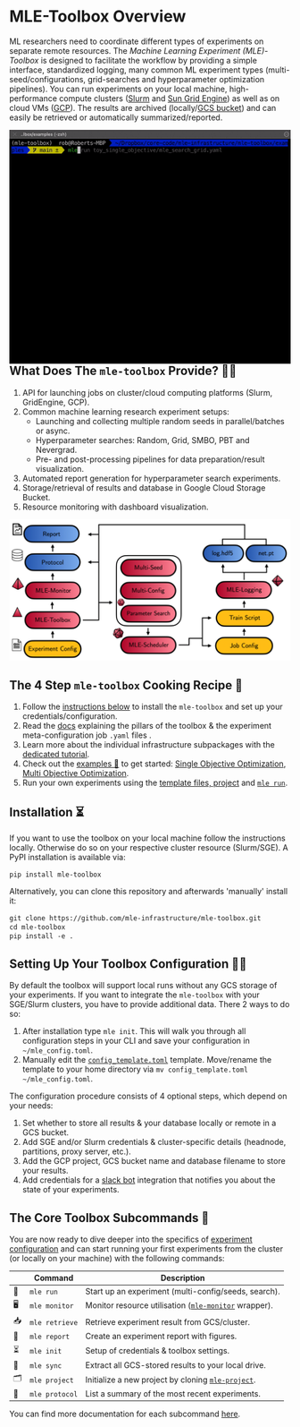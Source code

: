 # MLE-Toolbox Overview

ML researchers need to coordinate different types of experiments on separate remote resources. The *Machine Learning Experiment (MLE)-Toolbox* is designed to facilitate the workflow by providing a simple interface, standardized logging, many common ML experiment types (multi-seed/configurations, grid-searches and hyperparameter optimization pipelines). You can run experiments on your local machine, high-performance compute clusters ([Slurm](https://slurm.schedmd.com/overview.html) and [Sun Grid Engine](http://bioinformatics.mdc-berlin.de/intro2UnixandSGE/sun_grid_engine_for_beginners/README.html)) as well as on cloud VMs ([GCP](https://cloud.google.com/gcp/)). The results are archived (locally/[GCS bucket](https://cloud.google.com/products/storage/)) and can easily be retrieved or automatically summarized/reported.

<a href="https://github.com/mle-infrastructure/mle-toolbox/blob/main/docs/mle_run.gif?raw=true"><img src="https://github.com/mle-infrastructure/mle-toolbox/blob/main/docs/mle_run.gif?raw=true" width="800" align="right" /></a>

## What Does The `mle-toolbox` Provide? 🧑‍🔧

1. API for launching jobs on cluster/cloud computing platforms (Slurm, GridEngine, GCP).
2. Common machine learning research experiment setups:
    - Launching and collecting multiple random seeds in parallel/batches or async.
    - Hyperparameter searches: Random, Grid, SMBO, PBT and Nevergrad.
    - Pre- and post-processing pipelines for data preparation/result visualization.
3. Automated report generation for hyperparameter search experiments.
4. Storage/retrieval of results and database in Google Cloud Storage Bucket.
5. Resource monitoring with dashboard visualization.

![](https://github.com/mle-infrastructure/mle-toolbox/blob/main/docs/mle_toolbox_structure.png?raw=true)

## The 4 Step `mle-toolbox` Cooking Recipe 🍲

1. Follow the [instructions below](https://github.com/mle-infrastructure/mle-toolbox#installation-) to install the `mle-toolbox` and set up your credentials/configuration.
2. Read the [docs](https://mle-infrastructure.github.io) explaining the pillars of the toolbox & the experiment meta-configuration job `.yaml` files .
3. Learn more about the individual infrastructure subpackages with the [dedicated tutorial](https://github.com/mle-infrastructure/mle-tutorial).
4. Check out the [examples 📄](https://github.com/mle-infrastructure/mle-toolbox#examples-) to get started: [Single Objective Optimization](https://github.com/mle-infrastructure/mle-toolbox/tree/main/examples/toy_single_objective), [Multi Objective Optimization](https://github.com/mle-infrastructure/mle-toolbox/tree/main/examples/toy_multi_objective).
5. Run your own experiments using the [template files, project](https://github.com/mle-infrastructure/mle-project) and [`mle run`](https://mle-infrastructure.github.io/mle_toolbox).


## Installation ⏳

If you want to use the toolbox on your local machine follow the instructions locally. Otherwise do so on your respective cluster resource (Slurm/SGE). A PyPI installation is available via:

```
pip install mle-toolbox
```

Alternatively, you can clone this repository and afterwards 'manually' install it:

```
git clone https://github.com/mle-infrastructure/mle-toolbox.git
cd mle-toolbox
pip install -e .
```

## Setting Up Your Toolbox Configuration 🧑‍🎨

By default the toolbox will support local runs without any GCS storage of your experiments. If you want to integrate the `mle-toolbox` with your SGE/Slurm clusters, you have to provide additional data. There 2 ways to do so:

1. After installation type `mle init`. This will walk you through all configuration steps in your CLI and save your configuration in `~/mle_config.toml`.
2. Manually edit the [`config_template.toml`](config_template.toml) template. Move/rename the template to your home directory via `mv config_template.toml ~/mle_config.toml`.

The configuration procedure consists of 4 optional steps, which depend on your needs:

1. Set whether to store all results & your database locally or remote in a GCS bucket.
2. Add SGE and/or Slurm credentials & cluster-specific details (headnode, partitions, proxy server, etc.).
3. Add the GCP project, GCS bucket name and database filename to store your results.
4. Add credentials for a [slack bot](https://github.com/sprekelerlab/slack-clusterbot/) integration that notifies you about the state of your experiments.


## The Core Toolbox Subcommands 🌱

You are now ready to dive deeper into the specifics of [experiment configuration](https://mle-infrastructure.github.io/mle_toolbox/experiments/) and can start running your first experiments from the cluster (or locally on your machine) with the following commands:

|   | Command              |        Description                                                        |
|-----------| -------------------------- | -------------------------------------------------------------- |
|🚀| `mle run`      | Start up an experiment (multi-config/seeds, search).              |
|🖥️| `mle monitor`       | Monitor resource utilisation ([`mle-monitor`](https://github.com/mle-infrastructure/mle-monitor) wrapper).              |
|📥	| `mle retrieve`       | Retrieve experiment result from GCS/cluster.              |
|💌| `mle report`       | Create an experiment report with figures.              |
|⏳| `mle init`       | Setup of credentials & toolbox settings.              |
|🔄| `mle sync`       | Extract all GCS-stored results to your local drive.              |
|🗂| `mle project`    | Initialize a new project by cloning [`mle-project`](https://github.com/mle-infrastructure/mle-project).   
|📝| `mle protocol`    | List a summary of the most recent experiments.

You can find more documentation for each subcommand [here](https://mle-infrastructure.github.io/mle_toolbox/subcommands/).
